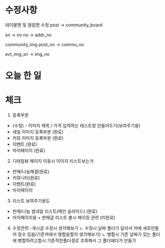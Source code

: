 # 수정사항

테이블명 및 컬럼명 수정
post -> community_board

sn -> no
no -> addr_no

community_img
post_no -> commu_no

evt_img_sn -> img_no

# 오늘 한 일

# 체크

1. 등록부분

- (수정) - 이미지 제목 / 가격 입력하는 테스트창 만들어두기(보여주기용)
- 세일 이미지 등록부분 (완료)
- 커뮤 이미지 등록부분 (완료)
- 이벤트 (완료)
- 마이페이지 (완료)

2. 디테일뷰 페이지 이동시 이미지 리스트보는거

- 판매/나눔해결(완료)
- 커뮤니티(완료)
- 이벤트(완료)
- 마이페이지

3. 리스트 보여주기용도

- 판매/나눔 썸네일 리스트(메인 슬라이드) (완료)
- 마이페이지용 + 판매글 리스트 볼시 페이징 관련 (미완료)

4. 수정관련 -게시글 수정시 생각해보기
   ㄴ 수정시 날짜 폴더가 달라서 아예 새로만들어 질수 있음(기존꺼에서 병합을할지 생각해보기)
   ㄴ 병합시 기존 날짜가 있는 폴더에 병합하려고할시 기존적힌폴더경로 조회해서 그 폴더에다가 만들기
